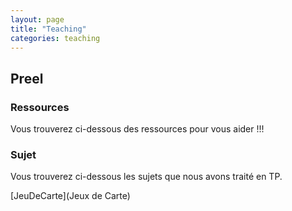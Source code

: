 ```yaml
---
layout: page
title: "Teaching"
categories: teaching
---
```



## Preel

### Ressources

Vous trouverez ci-dessous des ressources pour vous aider !!!

### Sujet

Vous trouverez ci-dessous les sujets que nous avons traité en TP.

[JeuDeCarte](Jeux de Carte)
